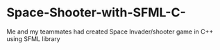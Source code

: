 # Space-Shooter-with-SFML-C-
Me and my teammates had created Space Invader/shooter game in C++ using SFML library 
